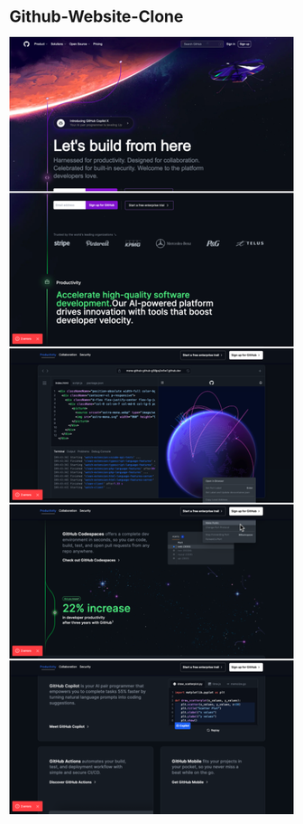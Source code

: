 # Github-Website-Clone

<img src="Images/LandingImage.png" />
<img src="Images/image2.png" />
<img src="Images/image3.png" />
<img src="Images/image4.png" />
<img src="Images/image5.png" />

